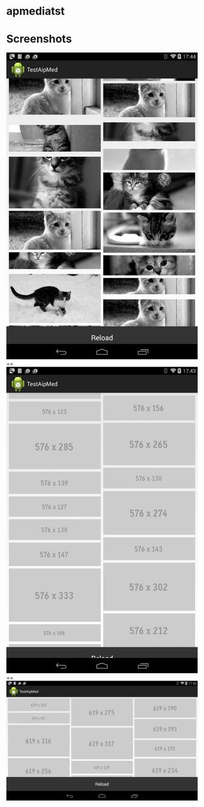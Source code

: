 apmediatst
==========
Screenshots
==========
<img src="https://raw.githubusercontent.com/pahanez/apmediatst/master/scrshts/device-2014-11-30-174439.png">
==
<img src="https://raw.githubusercontent.com/pahanez/apmediatst/master/scrshts/device-2014-11-30-174324.png">
==
<img src="https://raw.githubusercontent.com/pahanez/apmediatst/master/scrshts/device-2014-11-30-174239.png">
